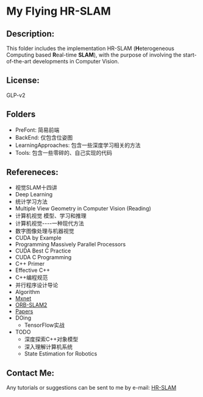 # My Flying HR-SLAM

## Description:

This folder includes the implementation HR-SLAM (**H**eterogeneous Computing based **R**eal-time **SLAM**), with the purpose of involving the start-of-the-art developments in Computer Vision.

## License:
GLP-v2

## Folders
* PreFont: 简易前端
* BackEnd: 仅包含位姿图
* LearningApproaches: 包含一些深度学习相关的方法
* Tools: 包含一些零碎的、自己实现的代码

## Refereneces:
* 视觉SLAM十四讲
* Deep Learning
* 统计学习方法
* Multiple View Geometry in Computer Vision (Reading)
* 计算机视觉 模型、学习和推理
* 计算机视觉----一种现代方法
* 数字图像处理与机器视觉
* CUDA by Example
* Programming Massively Parallel Processors
* CUDA Best C Practice
* CUDA C Programming
* C++ Primer
* Effective C++
* C++编程规范
* 并行程序设计导论
* Algorithm
* [Mxnet](http://zh.gluon.ai/)
* [ORB-SLAM2](https://github.com/raulmur/ORB_SLAM2)
* [Papers](https://arxiv.org/list/cs.CV/recent)
* DOing
	* TensorFlow实战
* TODO
	* 深度探索C++对象模型
	* 深入理解计算机系统
	* State Estimation for Robotics

## Contact Me:
Any tutorials or suggestions can  be sent to me by e-mail: [HR-SLAM](smhhaoo@126.com) 










